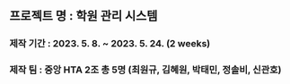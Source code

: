 ## 프로젝트 명 : 학원 관리 시스템
### 제작 기간 : 2023. 5. 8. ~ 2023. 5. 24. (2 weeks)
### 제작 팀 : 중앙 HTA 2조 총 5명 (최원규, 김혜원, 박태민, 정솔비, 신관호)
